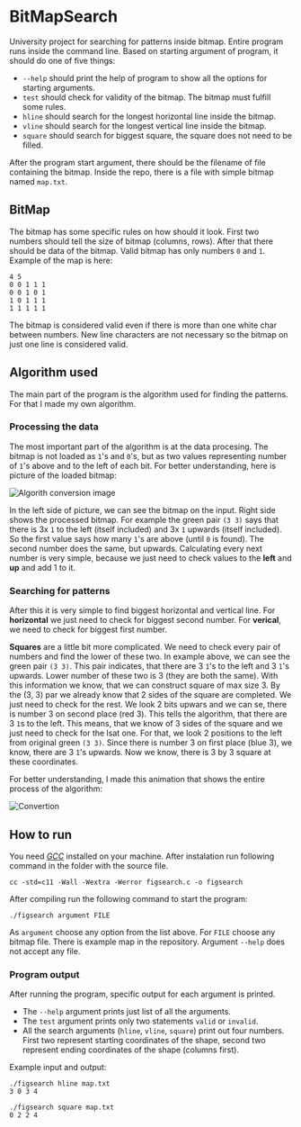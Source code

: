 
# BitMapSearch
University project for searching for patterns inside bitmap.
Entire program runs inside the command line.
Based on starting argument of program, it should do one of five things:

 - `--help` should print the help of program to show all the options for starting arguments.
 - `test` should check for validity of the bitmap. The bitmap must fulfill some rules.
 - `hline` should search for the longest horizontal line inside the bitmap.
 - `vline` should search for the longest vertical line inside the bitmap.
 - `square` should search for biggest square, the square does not need to be filled.

After the program start argument, there should be the filename of file containing the bitmap.
Inside the repo, there is a file with simple bitmap named `map.txt`.

## BitMap
The bitmap has some specific rules on how should it look.
First two numbers should tell the size of bitmap (columns, rows).
After that there should be data of the bitmap.
Valid bitmap has only numbers `0` and `1`.
Example of the map is here:
```
4 5
0 0 1 1 1
0 0 1 0 1
1 0 1 1 1
1 1 1 1 1
```
The bitmap is considered valid even if there is more than one white char between numbers.
New line characters are not necessary so the bitmap on just one line is considered valid.

## Algorithm used
The main part of the program is the algorithm used for finding the patterns.
For that I made my own algorithm.

### Processing the data
The most important part of the algorithm is at the data procesing.
The bitmap is not loaded as `1`'s and `0`'s, but as two values representing number of `1`'s above and to the left of each bit.
For better understanding, here is picture of the loaded bitmap:

<picture>
  <source media="(prefers-color-scheme: dark)" srcset="https://github.com/JanSchor/JanSchor/blob/main/images/bitmap-conv-dark.png?raw=true">
  <source media="(prefers-color-scheme: light)" srcset="https://github.com/JanSchor/JanSchor/blob/main/images/bitmap-conv-light.png?raw=true">
  <img alt="Algorith conversion image">
</picture>

In the left side of picture, we can see the bitmap on the input.
Right side shows the processed bitmap.
For example the green pair `(3 3)` says that there is 3x `1` to the left (itself included) and 3x `1` upwards (itself included).
So the first value says how many `1`'s are above (until `0` is found).
The second number does the same, but upwards.
Calculating every next number is very simple, because we just need to check values to the **left** and **up** and add 1 to it.

### Searching for patterns
After this it is very simple to find biggest horizontal and vertical line.
For **horizontal** we just need to check for biggest second number.
For **verical**, we need to check for biggest first number.

**Squares** are a little bit more complicated.
We need to check every pair of numbers and find the lower of these two. In example above, we can see the green pair `(3 3)`.
This pair indicates, that there are 3 `1`'s to the left and 3 `1`'s upwards.
Lower number of these two is 3 (they are both the same).
With this information we know, that we can construct square of max size 3.
By the (3, 3) par we already know that 2 sides of the square are completed.
We just need to check for the rest.
We look 2 bits upwars and we can se, there is number 3 on second place (red 3).
This tells the algorithm, that there are 3 `1`s to the left.
This means, that we know of 3 sides of the square and we just need to check for the lsat one.
For that, we look 2 positions to the left from original green `(3 3)`.
Since there is number 3 on first place (blue 3), we know, there are 3 `1`'s upwards.
Now we know, there is 3 by 3 square at these coordinates.

For better understanding, I made this animation that shows the entire process of the algorithm:

![Convertion](https://github.com/JanSchor/JanSchor/blob/main/gifs/bitmap-conv-anim-dark.gif?raw=true")

## How to run
You need [*GCC*](https://gcc.gnu.org/install/) installed on your machine.
After instalation run following command in the folder with the source file.

`cc -std=c11 -Wall -Wextra -Werror figsearch.c -o figsearch`

After compiling run the following command to start the program:

`./figsearch argument FILE`

As `argument` choose any option from the list above.
For `FILE` choose any bitmap file. There is example map in the repository.
Argument `--help` does not accept any file.

### Program output
After running the program, specific output for each argument is printed.

 - The `--help` argument prints just list of all the arguments.
 - The `test` argument prints only two statements `valid` or `invalid`.
 - All the search arguments (`hline`, `vline`, `square`) print out four numbers. First two represent starting coordinates of the shape, second two represent ending coordinates of the shape (columns first).

Example input and output:
```
./figsearch hline map.txt
3 0 3 4

./figsearch square map.txt
0 2 2 4
```